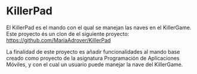 # KillerPad

El KillerPad es el mando con el qual se manejan las naves en el KillerGame. Este proyecto és un clon de el siguiente proyecto: https://github.com/MariaAdrover/KillerPad

La finalidad de este proyecto es añadir funcionalidades al mando base creado como proyecto de la asignatura Programación de Aplicaciones Móviles, y con el cual un usuario puede manejar la nave del KillerGame.

